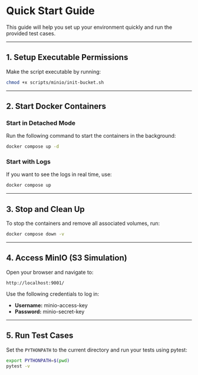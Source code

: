 # Quick Start Guide

This guide will help you set up your environment quickly and run the provided test cases.

---

## 1. Setup Executable Permissions

Make the script executable by running:

```bash
chmod +x scripts/minio/init-bucket.sh
```

---

## 2. Start Docker Containers

### Start in Detached Mode

Run the following command to start the containers in the background:

```bash
docker compose up -d
```

### Start with Logs

If you want to see the logs in real time, use:

```bash
docker compose up
```

---

## 3. Stop and Clean Up

To stop the containers and remove all associated volumes, run:

```bash
docker compose down -v
```

---

## 4. Access MinIO (S3 Simulation)

Open your browser and navigate to:

```
http://localhost:9001/
```

Use the following credentials to log in:

- **Username:** minio-access-key
- **Password:** minio-secret-key

---

## 5. Run Test Cases

Set the `PYTHONPATH` to the current directory and run your tests using pytest:

```bash
export PYTHONPATH=$(pwd)
pytest -v
```